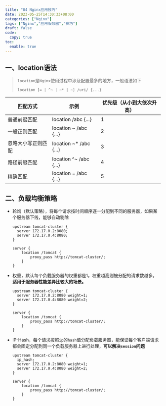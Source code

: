 ```yaml
---
title: "04 Nginx应用技巧"
date: 2023-05-25T14:30:33+08:00
categories: ["Nginx"]
tags: ["Nginx","应用服务器","技巧"]
draft: false
code:
  copy: true
toc:
  enable: true
---
```


## 一、location语法

> `location`是`Nginx`使用过程中涉及配置最多的地方，一般语法如下
>
> ```nginx
> location [= | ^~ | ~* | ~] /uri/ {...}
> ```

| 匹配方式           | 示例                   | 优先级（从小到大依次升高） |
| ------------------ | ---------------------- | -------------------------- |
| 普通前缀匹配       | location /abc {...}    | 1                          |
| 一般正则匹配       | location ~ /abc {...}  | 2                          |
| 忽略大小写正则匹配 | location ~* /abc {...} | 3                          |
| 路径前缀匹配       | location ^~ /abc {...} | 4                          |
| 精确匹配           | location = /abc {...}  | 5                          |

## 二、负载均衡策略

- 轮询（默认策略），将每个请求按时间顺序逐一分配到不同的服务器，如果某个服务器下线，能够自动剔除

  ```nginx
  upstream tomcat-cluster {
    server 172.17.0.2:8080;
    server 172.17.0.4:8080;
  }
  
  server {
      location /tomcat {
          proxy_pass http://tomcat-cluster/;
      }
  }
  ```

- 权重，默认每个负载服务器的权重都是1，权重越高则被分配的请求数越多。**适用于服务器性能差异比较大的场景。**

  ```nginx
  upstream tomcat-cluster {
    server 172.17.0.2:8080 weight=1;
    server 172.17.0.4:8080 weight=2;
  }
  
  server {
      location /tomcat {
          proxy_pass http://tomcat-cluster/;
      }
  }
  ```

- IP-Hash，每个请求按照`ip`的`hash`值分配负载服务器，能保证每个客户端请求都会固定分配到同一个负载服务器上进行处理，**可以解决`session`问题**

  ```nginx
  upstream tomcat-cluster {
    ip_hash;
    server 172.17.0.2:8080 weight=1;
    server 172.17.0.4:8080 weight=2;
  }
  
  server {
      location /tomcat {
          proxy_pass http://tomcat-cluster/;
      }
  }
  ```

  
